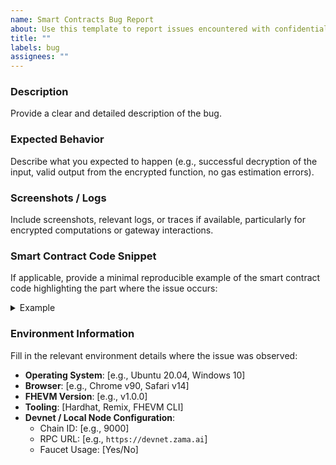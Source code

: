 ```yaml
---
name: Smart Contracts Bug Report
about: Use this template to report issues encountered with confidential smart contracts on the FHEVM.
title: ""
labels: bug
assignees: ""
---
```


### **Description**

Provide a clear and detailed description of the bug.

### **Expected Behavior**

Describe what you expected to happen (e.g., successful decryption of the input, valid output from the encrypted function, no gas estimation errors).

### **Screenshots / Logs**

Include screenshots, relevant logs, or traces if available, particularly for encrypted computations or gateway interactions.

### **Smart Contract Code Snippet**

If applicable, provide a minimal reproducible example of the smart contract code highlighting the part where the issue occurs:

<details><summary>Example</summary>
<p>

```solidity
// Example
contract Counter {
  uint32 value;
  function increment() public {
    value += 1;
  }

  function currentValue() public view returns (uint32) {
    return value;
  }
}
```

</p>
</details>

### **Environment Information**

Fill in the relevant environment details where the issue was observed:

- **Operating System**: [e.g., Ubuntu 20.04, Windows 10]
- **Browser**: [e.g., Chrome v90, Safari v14]
- **FHEVM Version**: [e.g., v1.0.0]
- **Tooling**: [Hardhat, Remix, FHEVM CLI]
- **Devnet / Local Node Configuration**:
  - Chain ID: [e.g., 9000]
  - RPC URL: [e.g., `https://devnet.zama.ai`]
  - Faucet Usage: [Yes/No]

